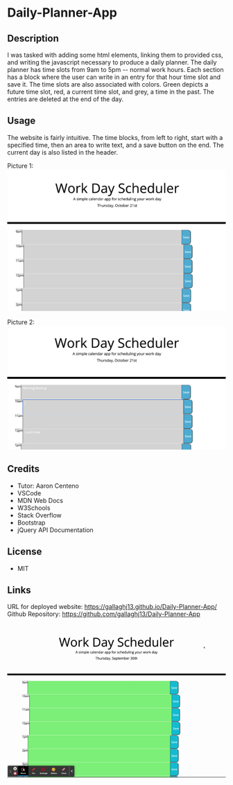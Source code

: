 # Daily-Planner-App

## Description

I was tasked with adding some html elements, linking them to provided css, and writing the javascript necessary to produce a daily planner. The daily planner has time slots from 9am to 5pm -- normal work hours. Each section has a block where the user can write in an entry for that hour time slot and save it. The time slots are also associated with colors. Green depicts a future time slot, red, a current time slot, and grey, a time in the past. The entries are deleted at the end of the day.

## Usage

The website is fairly intuitive. The time blocks, from left to right, start with a specified time, then an area to write text, and a save button on the end. The current day is also listed in the header.

Picture 1:
![alt-text](./assets/Picture1.png)

Picture 2:
![alt-text](./assets/Picture2.png)

## Credits

- Tutor: Aaron Centeno
- VSCode
- MDN Web Docs
- W3Schools
- Stack Overflow
- Bootstrap
- jQuery API Documentation

## License

- MIT

## Links

URL for deployed website: https://gallaghj13.github.io/Daily-Planner-App/ \
Github Repository: https://github.com/gallaghj13/Daily-Planner-App

![alt-text](./assets/Work-Day-Scheduler.gif)